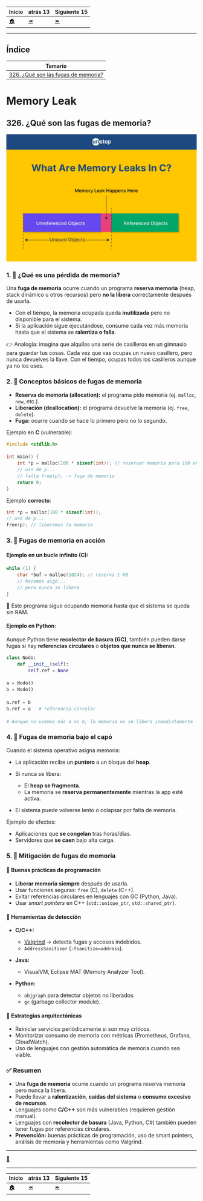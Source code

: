 | **Inicio**         | **atrás 13**                     | **Siguiente 15**               |
| ------------------ | -------------------------------- | ------------------------------ |
| [🏠](../README.md) | [⏪](./10_13_Buffer_Overflow.md) | [⏩](./10_15_Pass_the_Hash.md) |

---

## **Índice**

| Temario                                                                  |
| ------------------------------------------------------------------------ |
| [326. ¿Qué son las fugas de memoria?](#326-qué-son-las-fugas-de-memoria) |

# **Memory Leak**

## **326. ¿Qué son las fugas de memoria?**

![Memory Leak](/img/10_Common_Attacks/MemoryLeak.jpg "Memory Leak")

### 1. 📌 ¿Qué es una pérdida de memoria?

Una **fuga de memoria** ocurre cuando un programa **reserva memoria** (heap, stack dinámico u otros recursos) pero **no la libera** correctamente después de usarla.

- Con el tiempo, la memoria ocupada queda **inutilizada** pero no disponible para el sistema.
- Si la aplicación sigue ejecutándose, consume cada vez más memoria hasta que el sistema se **ralentiza o falla**.

👉 Analogía: imagina que alquilas una serie de casilleros en un gimnasio para guardar tus cosas. Cada vez que vas ocupas un nuevo casillero, pero nunca devuelves la llave. Con el tiempo, ocupas todos los casilleros aunque ya no los uses.

### 2. 📌 Conceptos básicos de fugas de memoria

- **Reserva de memoria (allocation):** el programa pide memoria (ej. `malloc`, `new`, etc.).
- **Liberación (deallocation):** el programa devuelve la memoria (ej. `free`, `delete`).
- **Fuga:** ocurre cuando se hace lo primero pero no lo segundo.

Ejemplo en **C** (vulnerable):

```c
#include <stdlib.h>

int main() {
    int *p = malloc(100 * sizeof(int)); // reservar memoria para 100 enteros
    // uso de p...
    // falta free(p); -> fuga de memoria
    return 0;
}
```

Ejemplo **correcto**:

```c
int *p = malloc(100 * sizeof(int));
// uso de p...
free(p); // liberamos la memoria
```

### 3. 📌 Fugas de memoria en acción

#### Ejemplo en un bucle infinito (C):

```c
while (1) {
    char *buf = malloc(1024); // reserva 1 KB
    // hacemos algo...
    // pero nunca se libera
}
```

🔴 Este programa sigue ocupando memoria hasta que el sistema se queda sin RAM.

#### Ejemplo en Python:

Aunque Python tiene **recolector de basura (GC)**, también pueden darse fugas si hay **referencias circulares** o **objetos que nunca se liberan**.

```python
class Nodo:
    def __init__(self):
        self.ref = None

a = Nodo()
b = Nodo()

a.ref = b
b.ref = a   # referencia circular

# Aunque no usemos más a ni b, la memoria no se libera inmediatamente
```

### 4. 📌 Fugas de memoria bajo el capó

Cuando el sistema operativo asigna memoria:

- La aplicación recibe un **puntero** a un bloque del **heap**.
- Si nunca se libera:

  - El **heap se fragmenta**.
  - La memoria se **reserva permanentemente** mientras la app esté activa.

- El sistema puede volverse lento o colapsar por falta de memoria.

Ejemplo de efectos:

- Aplicaciones que **se congelan** tras horas/días.
- Servidores que **se caen** bajo alta carga.

### 5. 📌 Mitigación de fugas de memoria

#### 🔹 Buenas prácticas de programación

- **Liberar memoria siempre** después de usarla.
- Usar funciones seguras: `free` (C), `delete` (C++).
- Evitar referencias circulares en lenguajes con GC (Python, Java).
- Usar _smart pointers_ en C++ (`std::unique_ptr`, `std::shared_ptr`).

#### 🔹 Herramientas de detección

- **C/C++:**

  - [Valgrind](https://valgrind.org/) → detecta fugas y accesos indebidos.
  - `AddressSanitizer` (`-fsanitize=address`).

- **Java:**

  - VisualVM, Eclipse MAT (Memory Analyzer Tool).

- **Python:**

  - `objgraph` para detectar objetos no liberados.
  - `gc` (garbage collector module).

#### 🔹 Estrategias arquitectónicas

- Reiniciar servicios periódicamente si son muy críticos.
- Monitorizar consumo de memoria con métricas (Prometheus, Grafana, CloudWatch).
- Uso de lenguajes con gestión automática de memoria cuando sea viable.

### ✅ Resumen

- Una **fuga de memoria** ocurre cuando un programa reserva memoria pero nunca la libera.
- Puede llevar a **ralentización**, **caídas del sistema** o **consumo excesivo de recursos**.
- Lenguajes como **C/C++** son más vulnerables (requieren gestión manual).
- Lenguajes con **recolector de basura** (Java, Python, C#) también pueden tener fugas por referencias circulares.
- **Prevención:** buenas prácticas de programación, uso de smart pointers, análisis de memoria y herramientas como Valgrind.

---

[🔼](#índice)

---

| **Inicio**         | **atrás 13**                     | **Siguiente 15**               |
| ------------------ | -------------------------------- | ------------------------------ |
| [🏠](../README.md) | [⏪](./10_13_Buffer_Overflow.md) | [⏩](./10_15_Pass_the_Hash.md) |
